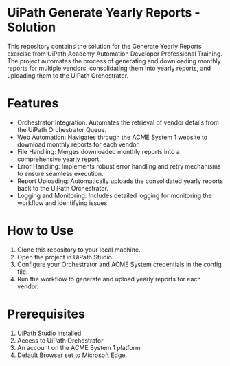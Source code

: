 # UiPath Generate Yearly Reports - Solution
This repository contains the solution for the Generate Yearly Reports exercise from UiPath Academy Automation Developer Professional Training. The project automates the process of generating and downloading monthly reports for multiple vendors, consolidating them into yearly reports, and uploading them to the UiPath Orchestrator.

# Features
- Orchestrator Integration: Automates the retrieval of vendor details from the UiPath Orchestrator Queue.
- Web Automation: Navigates through the ACME System 1 website to download monthly reports for each vendor.
- File Handling: Merges downloaded monthly reports into a comprehensive yearly report.
- Error Handling: Implements robust error handling and retry mechanisms to ensure seamless execution.
- Report Uploading: Automatically uploads the consolidated yearly reports back to the UiPath Orchestrator.
- Logging and Monitoring: Includes detailed logging for monitoring the workflow and identifying issues.
# How to Use
1. Clone this repository to your local machine.
2. Open the project in UiPath Studio.
3. Configure your Orchestrator and ACME System credentials in the config file.
4. Run the workflow to generate and upload yearly reports for each vendor.
   
# Prerequisites
1. UiPath Studio installed
2. Access to UiPath Orchestrator
3. An account on the ACME System 1 platform
4. Default Browser set to Microsoft Edge.
